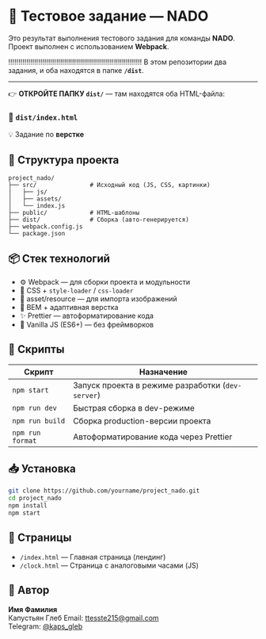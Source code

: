 ﻿# 🚀 Тестовое задание — NADO

Это результат выполнения тестового задания для команды **NADO**. Проект выполнен с использованием **Webpack**.

!!!!!!!!!!!!!!!!!!!!!!!!!!!!!!!!!!!!!!!!!!!!!!!!!!!!!!!!!!!!!!!!!!!
В этом репозитории два задания, и оба находятся в папке **`/dist`**.

---

👉 **ОТКРОЙТЕ ПАПКУ `dist/`** — там находятся оба HTML-файла:

### 🔹 `dist/index.html`

💡 Задание по **верстке**

## 📁 Структура проекта

```
project_nado/
├── src/               # Исходный код (JS, CSS, картинки)
│   ├── js/
│   ├── assets/
│   └── index.js
├── public/            # HTML-шаблоны
├── dist/              # Сборка (авто-генерируется)
├── webpack.config.js
└── package.json
```

## 📦 Стек технологий

- ⚙️ Webpack — для сборки проекта и модульности
- 💅 CSS + `style-loader` / `css-loader`
- 📸 asset/resource — для импорта изображений
- 📐 BEM + адаптивная верстка
- ✨ Prettier — автоформатирование кода
- 🔎 Vanilla JS (ES6+) — без фреймворков

## 📄 Скрипты

| Скрипт           | Назначение                                        |
| ---------------- | ------------------------------------------------- |
| `npm start`      | Запуск проекта в режиме разработки (`dev-server`) |
| `npm run dev`    | Быстрая сборка в dev-режиме                       |
| `npm run build`  | Сборка production-версии проекта                  |
| `npm run format` | Автоформатирование кода через Prettier            |

## 📥 Установка

```bash
git clone https://github.com/yourname/project_nado.git
cd project_nado
npm install
npm start
```

## 📑 Страницы

- `/index.html` — Главная страница (лендинг)
- `/clock.html` — Страница с аналоговыми часами (JS)

## 👤 Автор

**Имя Фамилия**  
Капустьян Глеб
Email: ttesste215@gmail.com  
Telegram: [@kaps_gleb](https://t.me/kaps_gleb)
